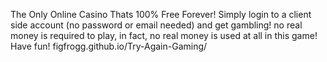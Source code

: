 The Only Online Casino Thats 100% Free Forever! 
Simply login to a client side account (no password or email needed) and get gambling!
no real money is required to play, in fact, no real money is used at all in this game!
Have fun!
figfrogg.github.io/Try-Again-Gaming/
